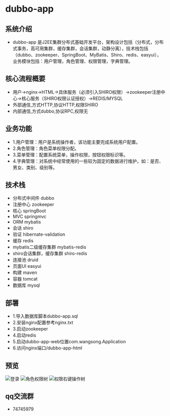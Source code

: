 # dubbo-app

## 系统介绍

- dubbo-app 是J2EE集群分布式基础开发平台，架构设计包括（分布式，分布式事务，高可用集群，缓存集群，会话集群，动静分离），技术栈包括（dubbo、zookeeper、SpringBoot、MyBatis、Shiro、redis、easyui），业务模块包括：用户管理，角色管理、权限管理，字典管理。

## 核心流程概要
- 用户->nginx->HTML->具体服务（必须引入SHIRO权限）->zookeeper注册中心->核心服务（SHIRO权限认证授权）->REDIS/MYSQL
- 外部通信,方式HTTP,协议HTTP,权限SHIRO
- 内部通信,方式dubbo,协议RPC,权限无

## 业务功能

- 1.用户管理：用户是系统操作者，该功能主要完成系统用户配置。
- 2.角色管理：角色菜单权限分配。
- 3.菜单管理：配置系统菜单，操作权限，按钮权限标识等。
- 4.字典管理：对系统中经常使用的一些较为固定的数据进行维护，如：是否、男女、类别、级别等。

## 技术栈

- 分布式中间件 dubbo
- 注册中心 zookeeper
- 核心 springBoot 
- MVC springmvc 
- ORM mybatis 
- 会话 shiro 
- 验证 hibernate-validation
- 缓存 redis
- mybatis二级缓存集群 mybatis-redis
- shiro会话集群，缓存集群 shiro-redis
- 连接池 druid
- 页面UI easyui
- 构建 maven
- 容器 tomcat
- 数据库 mysql

## 部署

- 1.导入数据库脚本dubbo-app.sql
- 2.安装nginx配置参考nginx.txt
- 3.启动zookeeper
- 4.启动redis
- 5.启动dubbo-app-web位置com.wangsong.Application
- 6.访问nginx端口/dubbo-app-html

## 预览

![](http://git.oschina.net/uploads/images/2016/1116/164543_5571d631_420150.png "登录")
![](http://git.oschina.net/uploads/images/2016/1116/164618_99cd6105_420150.png "角色权限树")
![](http://git.oschina.net/uploads/images/2016/1116/164633_6dd5c2e9_420150.png "权限右键操作树")

## qq交流群

- 74745979